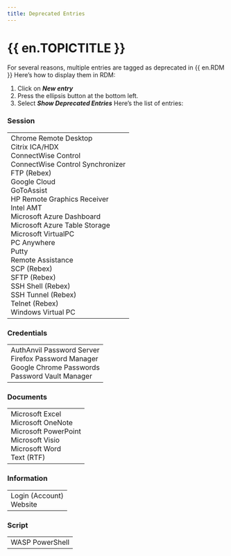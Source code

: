 ```yaml
---
title: Deprecated Entries
---
```

# {{ en.TOPICTITLE }}
For several reasons, multiple entries are tagged as deprecated in {{ en.RDM }}
Here’s how to display them in RDM:
1. Click on ***New entry***
1. Press the ellipsis button at the bottom left.
1. Select ***Show Deprecated Entries***
Here’s the list of entries:

### Session
<table>
	<tr>
		<td>
Chrome Remote Desktop<br>
Citrix ICA/HDX<br>
ConnectWise Control<br>
ConnectWise Control Synchronizer<br>
FTP (Rebex)<br>
Google Cloud<br>
GoToAssist<br>
HP Remote Graphics Receiver<br>
Intel AMT<br>
Microsoft Azure Dashboard<br>
Microsoft Azure Table Storage<br>
Microsoft VirtualPC<br>
PC Anywhere<br>
Putty<br>
Remote Assistance<br>
SCP (Rebex)<br>
SFTP (Rebex)<br>
SSH Shell (Rebex)<br>
SSH Tunnel (Rebex)<br>
Telnet (Rebex)<br>
Windows Virtual PC<br>
		</td>
	</tr>
</table>

### Credentials
<table>
	<tr>
		<td>
AuthAnvil Password Server<br>
Firefox Password Manager<br>
Google Chrome Passwords<br>
Password Vault Manager<br>
		</td>
	</tr>
</table>

### Documents
<table>
	<tr>
		<td>
Microsoft Excel<br>
Microsoft OneNote<br>
Microsoft PowerPoint<br>
Microsoft Visio<br>
Microsoft Word<br>
Text (RTF)<br>
		</td>
	</tr>
</table>

### Information
<table>
	<tr>
		<td>
Login (Account)<br>
Website<br>
		</td>
	</tr>
</table>

### Script
<table>
	<tr>
		<td>
WASP PowerShell<br>
		</td>
	</tr>
</table>
